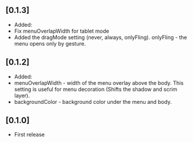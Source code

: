 ## [0.1.3]

* Added:
* Fix menuOverlapWidth for tablet mode
* Added the dragMode setting (never, always, onlyFling). onlyFling - the menu opens only by gesture.

## [0.1.2]

* Added:
* menuOverlapWidth - width of the menu overlay above the body. This setting is useful for menu decoration (Shifts the shadow and scrim layer).
* backgroundColor - background color under the menu and body.

## [0.1.0]

* First release